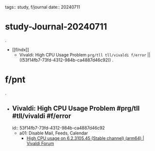 tags:: study, f/journal
date:: 20240711

# study-Journal-20240711
.
- [[f/ndx]]
  - Vivaldi: High CPU Usage Problem `prg/tll tll/vivaldi f/error` || ((53f14fb7-73fd-4312-984b-ca4887d46c92))
.
# f/pnt
.
- ## Vivaldi: High CPU Usage Problem #prg/tll #tll/vivaldi #f/error
  id:: 53f14fb7-73fd-4312-984b-ca4887d46c92
	- a01: Disable Mail, Feeds, Calendar
		- [High CPU usage on 6.2.3105.45 (Stable channel) (arm64) | Vivaldi Forum](https://forum.vivaldi.net/topic/90307/high-cpu-usage-on-6-2-3105-45-stable-channel-arm64/10)
